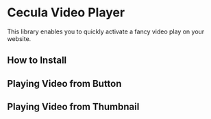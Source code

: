 # Cecula Video Player
This library enables you to quickly activate a fancy video play on your website.

## How to Install

## Playing Video from Button

## Playing Video from Thumbnail

